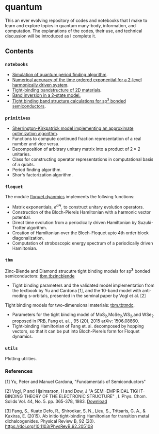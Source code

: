 # quantum
This an ever evolving repository of codes and notebooks that I make to learn and explore topics in quantum many-body, information, and computation. The explanations of the codes, their use, and technical discussion will be introduced as I complete it. 

## Contents


### `notebooks`

* [Simulation of quantum period finding algorithm](notebooks/PeriodFinding.ipynb).
* [Numerical accuracy of the time ordered exponential for a 2-level harmonically driven system](notebooks/TimeOrderedExp.ipynb).
* [Tight-binding bandstructure of 2D materials](notebooks/tmdc_bands.ipynb). 
* [Band inversion in a 2-state model.](notebooks/two-band-models.ipynb)
* [Tight binding band structure calculations for sp<sup>3</sup> bonded semiconductors](notebooks/TightBindingZB.ipynb). 

### `primitives`

* [Sherrington-Kirkpatrick model implementing an approximate optimization algorithm](primitives/aoa.py).
* Functions to compute continued fraction representation of a real number and vice versa.
* Decomposition of arbitrary unitary matrix into a product of $2\times2$ unitaries.
* Class for constructing operator representations in computational basis of $n$ qubits.
* Period finding algorithm.
* Shor's factorization algorithm.

### `floquet`

The module [floquet.dyanmics](floquet/dynamics.py) implements the follwing functions:

* Matrix exponentials, $e^{a H}$, to construct unitary evolution operators.
* Construction of the Bloch-Pierels Hamiltonian with a harmonic vector potential.
* Direct time evolution from a periodically driven Hamiltonian by Suzuki-Trotter algorithm.
* Creation of Hamiltonian over the Bloch-Floquet upto 4th order block diagonalization.
* Computation of stroboscopic energy spectrum of a periodically driven Hamiltonian.

### `tbm`

Zinc-Blende and Diamond strucutre tight binding models for sp<sup>3</sup> bonded semiconductors: [tbm.tbzincblende](tbm/tbzincblende.py)

* Tight binding parameters and the validated model implementation from the textbook by Yu and Cardona [1], and the 10-band model with anti-moding s-orbitals, presented in the seminal paper by Vogl et al. [2] 


Tight binding models for two-dimensional materials: [tbm.tbtmdc](tbm/tbtmdc.py).
* Parameters for the tight binding model of MoS<sub>2</sub>,MoSe<sub>2</sub>,WS<sub>2</sub>,and WSe<sub>2</sub> proposed in PRB, Fang et. al. , 95 (20), 2015 arXiv: 1506.08860.
* Tight-binding Hamiltonian of Fang et. al. decomposed by hopping vectors, so that it can be put into Bloch-Pierels form for Floquet dynamics. 


### `utils`

Plotting utilities.
 
### References

[1] Yu, Peter and Manuel Cardona, "Fundamentals of Semiconductors"

[2] Vogl, P and Hjalmarson, H and Dow, J "A SEMI-EMPIRICAL TIGHT-BINDING THEORY OF THE ELECTRONIC STRUCTURE" , I. Phys. Chom. Solids Vol. 44, No. 5. pp. 365-378, 1983. [Download](tbm/VoglPaper.pdf)

[3] Fang, S., Kuate Defo, R., Shirodkar, S. N., Lieu, S., Tritsaris, G. A., &#38; Kaxiras, E. (2015). Ab initio tight-binding Hamiltonian for transition metal dichalcogenides. Physical Review B, 92 (20). https://doi.org/10.1103/PhysRevB.92.205108